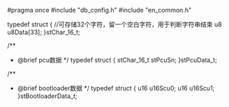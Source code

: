 #pragma once
#include "db_config.h"
#include "en_common.h"


typedef struct
{
    //可存储32个字符，留一个空白字符，用于判断字符串结束
    u8 u8Data[33];
}stChar_16_t;


/**
 * @brief pcu数据
 */
typedef struct
{
    stChar_16_t stPcuSn;
}stPcuData_t;


/**
 * @brief bootloader数据
 */
typedef struct
{
    u16 u16Scu0;
    u16 u16Scu1;
}stBootloaderData_t;

